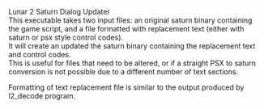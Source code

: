Lunar 2 Saturn Dialog Updater  
This executable takes two input files:  an original saturn binary containing the game script, and a file formatted with replacement text (either with saturn or psx style control codes).  
It will create an updated the saturn binary containing the replacement text and control codes.  
This is useful for files that need to be altered, or if a straight PSX to saturn conversion is not possible due to a different number of text sections.  

Formatting of text replacement file is similar to the output produced by l2_decode program.  
